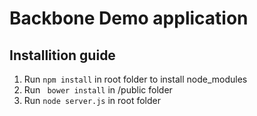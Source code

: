 # Backbone Demo application

## Installition guide

1. Run ` npm install ` in root folder to install node_modules
2. Run ` bower install` in /public folder
3. Run ` node server.js ` in root folder
